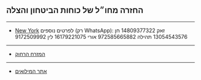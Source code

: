 ## החזרה מחו״ל של כוחות הביטחון והצלה

---

- [New York](<https://forms.gle/HiRR2iP7ppUuwKQG8>)
לפרטים נוספים (רק WhatsApp):
זאק 14809377322
חן 13054543576
תהילה 972585665882
אורי 16179221075
לין 9172509992

---

- [המזרח הרחוק](<https://chat.whatsapp.com/KY3GCKEUQopERWMlgdC06Q>)

---

- [אתר המילואים](<https://www.miluim.org/>)
